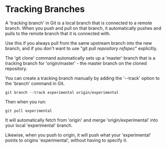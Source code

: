 # Tracking Branches

A 'tracking branch' in Git is a local branch that is connected to a remote
branch.  When you push and pull on that branch, it automatically pushes and
pulls to the remote branch that it is connected with.

Use this if you always pull from the same upstream branch into the new
branch, and if you don't want to use "git pull *repository* *refspec*"
explicitly.

The 'git clone' command automatically sets up a 'master' branch that is
a tracking branch for 'origin/master' - the master branch on the cloned
repository.

You can create a tracking branch manually by adding the '--track' option
to the 'branch' command in Git.

    git branch --track experimental origin/experimental

Then when you run:

    git pull experimental

It will automatically fetch from 'origin' and merge 'origin/experimental'
into your local 'experimental' branch.

Likewise, when you push to origin, it will push what your 'experimental' points
to origins 'experimental', without having to specify it.
